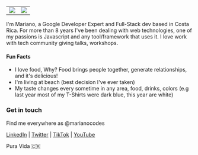 <table>
  <tr>
    <td><img src= "https://github.com/mahcr/mahcr/blob/master/assets:me-expert.jpg" /></td>
    <td><img src= "https://github.com/mahcr/mahcr/blob/master/assets:welcome-animation.gif" /></td>
  </tr>
</table>

I'm Mariano, a Google Developer Expert and Full-Stack dev based in Costa Rica. For more than 8 years I've been dealing with web technologies, one of my passions is Javascript and any tool/framework that uses it. I love work with tech community giving talks, workshops.


#### Fun Facts

- I love food, Why? Food brings people together, generate relationships, and it's delicious!
- I'm living at beach (best decision I've ever taken)
- My taste changes every sometime in any area, food, drinks, colors (e.g last year most of my T-Shirts were dark blue, this year are white)

### Get in touch
Find me everywhere as @marianocodes

<a href = "https://www.linkedin.com/in/marianocodes">LinkedIn</a> | <a href = "https://twitter.com/marianocodes">Twitter</a> | <a href = "https://www.tiktok.com/@marianocodes">TikTok</a> | <a href = "https://www.youtube.com/channel/UCx2C3rCO7v1XWVPkueM4p3w">YouTube</a>

Pura Vida 🇨🇷


